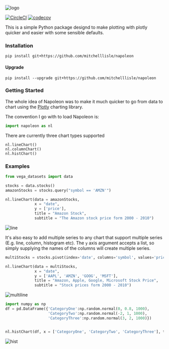 ![logo](https://user-images.githubusercontent.com/18128531/37995568-a511c82c-3260-11e8-8f30-7bc1e2eedb4c.png)

[![CircleCI](https://circleci.com/gh/mitchelllisle/napoleon.svg?style=svg)](https://circleci.com/gh/mitchelllisle/napoleon)
[![codecov](https://codecov.io/gh/mitchelllisle/napoleon/branch/master/graph/badge.svg)](https://codecov.io/gh/mitchelllisle/napoleon)

This is a simple Python package designd to make plotting with plotly quicker and easier with some sensible defaults.

### Installation
`pip install git+https://github.com/mitchelllisle/napoleon`

#### Upgrade
`pip install --upgrade git+https://github.com/mitchelllisle/napoleon`

### Getting Started
The whole idea of Napoleon was to make it much quicker to go from data to chart using the [Plotly](https://plot.ly/) charting library.

The convention I go with to load Napoleon is:

```python
import napoleon as nl
```

There are currently three chart types supported
```
nl.lineChart()
nl.columnChart()
nl.histChart()
```

### Examples

```python
from vega_datasets import data

stocks = data.stocks()
amazonStocks = stocks.query("symbol == 'AMZN'")

nl.lineChart(data = amazonStocks,
             x = "date",
             y = ['price'],
             title = "Amazon Stock",
             subtitle = "The Amazon stock price form 2000 - 2010")
```
![line](https://user-images.githubusercontent.com/18128531/37870398-ee950b2c-3020-11e8-9d42-4cad80c335df.png)

It's also easy to add multiple series to any chart that support multiple series (E.g. line, column, histogram etc). The `y` axis argument accepts a list, so simply supplying the names of the columns will create multiple series.
```python
multiStocks = stocks.pivot(index='date', columns='symbol', values='price').reset_index()

nl.lineChart(data = multiStocks, 
             x = "date", 
             y = ['AAPL', 'AMZN', 'GOOG', 'MSFT'],
             title = "Amazon, Apple, Google, Microsoft Stock Price",
             subtitle = "Stock prices form 2000 - 2010")
```
![multiline](https://user-images.githubusercontent.com/18128531/37870397-ee5baa08-3020-11e8-8c96-8bc665976670.png)

```python
import numpy as np
df = pd.DataFrame({'CategoryOne':np.random.normal(0, 0.8, 1000),
                   'CategoryTwo':np.random.normal(-2, 1, 1000),
                   'CategoryThree':np.random.normal(3, 2, 1000)})


nl.histChart(df, x = ['CategoryOne', 'CategoryTwo', 'CategoryThree'], title = "Histogram")
```
![hist](https://user-images.githubusercontent.com/18128531/37870399-eecc60c2-3020-11e8-969e-73b46e046fde.png)
